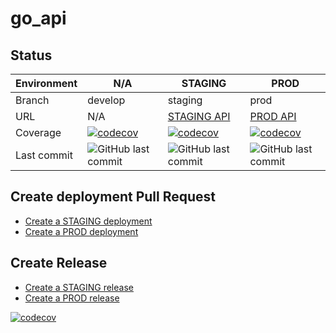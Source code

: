 # go_api

## Status

| Environment | N/A | STAGING | PROD |
| --- | --- | --- | --- |
| Branch | develop | staging | prod |
| URL | N/A | [STAGING API](https:/baietiiRai.com/api)| [PROD API](https://app.baietiiRai.com/api) |
| Coverage | [![codecov](https://codecov.io/github/AlexandruC0909/go_api/graph/badge.svg?token=6DTLMS8GSE)](https://codecov.io/github/AlexandruC0909/go_api) | [![codecov](https://codecov.io/github/AlexandruC0909/go_api/graph/badge.svg?token=6DTLMS8GSE)](https://codecov.io/github/AlexandruC0909/go_api) | [![codecov](https://codecov.io/github/AlexandruC0909/go_api/graph/badge.svg?token=6DTLMS8GSE)](https://codecov.io/github/AlexandruC0909/go_api) |
|Last commit| <img alt="GitHub last commit" src="https://img.shields.io/github/last-commit/AlexandruC0909/go_api/develop"> | <img alt="GitHub last commit" src="https://img.shields.io/github/last-commit/AlexandruC0909/go_api/staging"> | <img alt="GitHub last commit" src="https://img.shields.io/github/last-commit/AlexandruC0909/go_api/prod">|

## Create deployment Pull Request

- [Create a STAGING deployment](https://github.com/AlexandruC0909/go_api/compare/staging...develop?quick_pull=1&title=Deploy+to+STAGING+vX.X.X-staging.X&labels=deployment)
- [Create a PROD deployment](https://github.com/AlexandruC0909/go_api/compare/prod...staging?quick_pull=1&title=Deploy+to+PROD+vX.X.X&labels=deployment)

## Create Release

- [Create a STAGING release](https://github.com/AlexandruC0909/go_api/releases/new?tag=vX.X.X-staging.X&target=staging&title=Deploy+vX.X.X-staging.X+into+STAGING&body=%23%23+:wrench:+Technical+issues:%0A%0A%23%23+:bulb:+Functional+issues:%0A%0AMerge+commit%3A&prerelease=1)
- [Create a PROD release](https://github.com/AlexandruC0909/go_api/releases/new?tag=vX.X.X&target=master&title=Deploy+vX.X.X+into+PROD&body=%23%23+:wrench:+Technical+issues:%0A%0A%23%23+:bulb:+Functional+issues:%0A%0AMerge+commit%3A&prerelease=0)

[![codecov](https://codecov.io/github/AlexandruC0909/go_api/graphs/sunburst.svg?token=6DTLMS8GSE)](https://codecov.io/github/AlexandruC0909/go_api)
